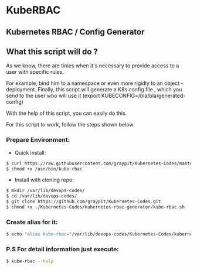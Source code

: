 # KubeRBAC
## Kubernetes RBAC / Config Generator
## What this script will do ?

As we know, there are times when it's necessary to provide access to a user with specific rules.

For example, bind him to a namespace or even more rigidly to an object -  deployment.
Finally, this script will generate a K8s config file , which you send to the user who will use it (export KUBECONFIG=/bla/bla/generated-config)

With the help of this script, you can easily do this.

For this script to work, follow the steps shown below

### Prepare Environment:

- Quick install:
```bash
$ curl https://raw.githubusercontent.com/graypit/Kubernetes-Codes/master/kubernetes-rbac-generator/kube-rbac.sh > /usr/bin/kube-rbac 2>/dev/null
$ chmod +x /usr/bin/kube-rbac
```
- Install with cloning repo:
```bash
$ mkdir /var/lib/devops-codes/
$ cd /var/lib/devops-codes/
$ git clone https://github.com/graypit/Kubernetes-Codes.git
$ chmod +x ./Kubernetes-Codes/kubernetes-rbac-generator/kube-rbac.sh
```
### Create alias for it:
```bash
$ echo "alias kube-rbac="/var/lib/devops-codes/Kubernetes-Codes/kubernetes-rbac-generator/kube-rbac.sh"" >> ~/.bashrc && source ~/.bashrc
```
### P.S For detail information just execute:
```bash
$ kube-rbac --help
```
